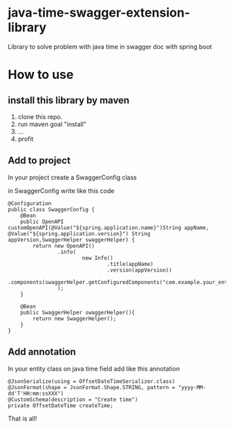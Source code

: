 # java-time-swagger-extension-library
Library to solve problem with java time in swagger doc with spring boot

# How to use

## install this library by maven
1. clone this repo.
2. run maven goal "install"
3. ...
4. profit

## Add to project
In your project create a SwaggerConfig class

in SwaggerConfig write like this code
```
@Configuration
public class SwaggerConfig {
    @Bean
    public OpenAPI customOpenAPI(@Value("${spring.application.name}")String appName, @Value("${spring.application.version}") String appVersion,SwaggerHelper swaggerHelper) {
        return new OpenAPI()
                .info(
                        new Info()
                                .title(appName)
                                .version(appVersion))
                .components(swaggerHelper.getConfiguredComponents("com.example.your_entities_package",ZoneId.of("Europe/Moscow").getRules().getOffset(Instant.now()))
                );
    }

    @Bean
    public SwaggerHelper swaggerHelper(){
        return new SwaggerHelper();
    }
}
```

## Add annotation
In your entity class on java time field add like this annotation

```
@JsonSerialize(using = OffsetDateTimeSerializer.class)
@JsonFormat(shape = JsonFormat.Shape.STRING, pattern = "yyyy-MM-dd'T'HH:mm:ssXXX")
@CustomSchema(description = "Create time")
private OffsetDateTime createTime;
```
That is all!